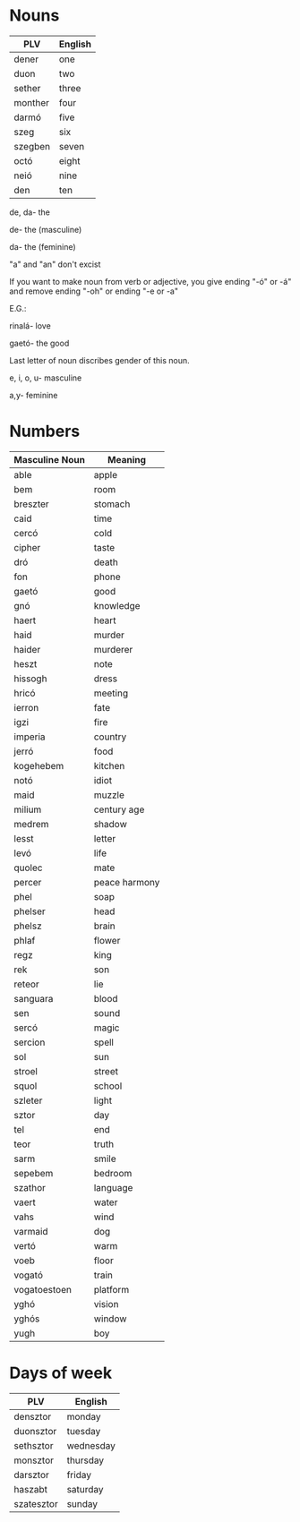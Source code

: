 


# Nouns
PLV|English
---|-------
dener|one
duon|two
sether|three
monther|four
darmó|five
szeg|six
szegben|seven
octó|eight
neió|nine
den|ten

de, da- the

de- the (masculine)

da- the (feminine)

"a" and "an" don't excist

If you want to make noun from verb or adjective, you give ending "-ó" or -á" and remove ending "-oh" or ending "-e or -a"

E.G.:

rinalá- love

gaetó- the good

Last letter of noun discribes gender of this noun.

e, i, o, u- masculine

a,y- feminine

# Numbers


Masculine Noun | Meaning
-----|--------
able|apple
bem|room
breszter|stomach
caid|time
cercó|cold
cipher|taste
dró|death
fon|phone
gaetó|good
gnó|knowledge
haert|heart
haid|murder
haider|murderer
heszt|note
hissogh|dress
hricó|meeting
ierron|fate
igzi|fire
imperia|country
jerró|food
kogehebem|kitchen
notó|idiot
maid|muzzle
milium|century age
medrem|shadow
lesst|letter
levó|life
quolec|mate
percer|peace harmony
phel|soap
phelser|head
phelsz|brain
phlaf|flower
regz|king
rek|son
reteor|lie
sanguara|blood
sen|sound
sercó|magic
sercion|spell
sol|sun
stroel|street
squol|school
szleter|light
sztor|day
tel|end
teor|truth
sarm|smile
sepebem|bedroom
szathor|language
vaert|water
vahs|wind
varmaid|dog
vertó|warm
voeb|floor
vogató|train
vogatoestoen|platform
yghó|vision
yghós|window
yugh|boy


# Days of week
PLV|English
---|--------
densztor|monday
duonsztor|tuesday
sethsztor|wednesday
monsztor|thursday
darsztor|friday
haszabt|saturday
szatesztor|sunday




